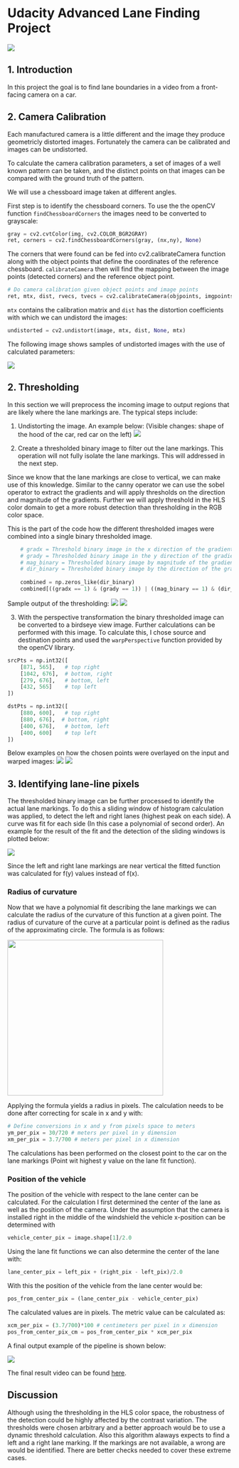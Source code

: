 # Udacity Advanced Lane Finding Project
![](img/project.png)

## 1. Introduction

In this project the goal is to find lane boundaries in a video from a front-facing camera on a car.

## 2. Camera Calibration
Each manufactured camera is a little different and the image they produce geometricly distorted images. Fortunately the camera can be calibrated and images can be undistorted.

To calculate the camera calibration parameters, a set of images of a well known pattern can be taken, and the distinct points on that images can be compared with the ground truth of the pattern.

We will use a chessboard image taken at different angles.

First step is to identify the chessboard corners. To use the the openCV function `findChessboardCorners` the images need to be converted to grayscale:

```python
gray = cv2.cvtColor(img, cv2.COLOR_BGR2GRAY)
ret, corners = cv2.findChessboardCorners(gray, (nx,ny), None)
```

The corners that were found can be fed into cv2.calibrateCamera function along with the object points that define the coordinates of the reference chessboard. `calibrateCamera` then will find the mapping between the image points (detected corners) and the reference object point.

```python
# Do camera calibration given object points and image points
ret, mtx, dist, rvecs, tvecs = cv2.calibrateCamera(objpoints, imgpoints, img_size, None, None)
```

`mtx` contains the calibration matrix and `dist` has the distortion coefficients with which we can undistord the images:

```python
undistorted = cv2.undistort(image, mtx, dist, None, mtx)
```
The following image shows samples of undistorted images with the use of calculated parameters:

![](img/undistort.png)


## 2. Thresholding
In this section we will preprocess the incoming image to output regions that are likely where the lane markings are. The typical steps include:

1) Undistorting the image.
An example below: (Visible changes: shape of the hood of the car, red car on the left)
![](img/undistort_example.png)


2) Create a thresholded binary image to filter out the lane markings. This operation will not fully isolate the lane markings. This will addressed in the next step.

Since we know that the lane markings are close to vertical, we can make use of this knowledge. Similar to the canny operator we can use the sobel operator to extract the gradients and will apply thresholds on the direction and magnitude of the gradients. Further we will apply threshold in the HLS color domain to get a more robust detection than thresholding in the RGB color space.

This is the part of the code how the different thresholded images were combined into a single binary thresholded image.

```python
	# gradx = Threshold binary image in the x direction of the gradients
	# grady = Thresholded binary image in the y direction of the gradients
	# mag_binary = Thresholded binary image by magnitude of the gradients
	# dir_binary = Thresholded binary image by the direction of the gradients
	
    combined = np.zeros_like(dir_binary)
    combined[((gradx == 1) & (grady == 1)) | ((mag_binary == 1) & (dir_binary == 1)) | (((color_binary == 1) & (dir_binary == 1)))] = 1

```

Sample output of the thresholding:
![](img/input_threshold.png)
![](img/output_threshold.png)

3) With the perspective transformation the binary thresholded image can be converted to a birdseye view image. Further calculations can be performed with this image. To calculate this, I chose source and destination points and used the `warpPerspective` function provided by the openCV library.

```python
srcPts = np.int32([
    [871, 565],   # top right
    [1042, 676],  # bottom, right
    [279, 676],   # bottom, left
    [432, 565]    # top left
])

dstPts = np.int32([
    [880, 600],   # top right
    [880, 676],  # bottom, right
    [400, 676],   # bottom, left
    [400, 600]    # top left
])
```
Below examples on how the chosen points were overlayed on the input and warped images:
![](img/input_perspective.png)
![](img/output_perspective.png)


## 3. Identifying lane-line pixels

The thresholded binary image can be further processed to identify the actual lane markings. To do this a sliding window of histogram calculation was applied, to detect the left and right lanes (highest peak on each side). A curve was fit for each side (In this case a polynomial of second order). An example for the result of the fit and the detection of the sliding windows is plotted below:

![](img/lane_detection.png)

Since the left and right lane markings are near vertical the fitted function was calculated for f(y) values instead of f(x).

### Radius of curvature

Now that we have a polynomial fit describing the lane markings we can calculate the radius of the curvature of this function at a given point. The radius of curvature of the curve at a particular point is defined as the radius of the approximating circle. The formula is as follows:

<img src="img/radius_of_curvature.png" width="350">

Applying the formula yields a radius in pixels. The calculation needs to be done after correcting for scale in x and y with:

```python
# Define conversions in x and y from pixels space to meters
ym_per_pix = 30/720 # meters per pixel in y dimension
xm_per_pix = 3.7/700 # meters per pixel in x dimension
```
The calculations has been performed on the closest point to the car on the lane markings (Point wit highest y value on the lane fit function).

### Position of the vehicle
The position of the vehicle with respect to the lane center can be calculated. For the calculation I first determined the center of the lane as well as the position of the camera. Under the assumption that the camera is installed right in the middle of the windshield the vehicle x-position can be determined with

```python
vehicle_center_pix = image.shape[1]/2.0
```
Using the lane fit functions we can also determine the center of the lane with:

```python
lane_center_pix = left_pix + (right_pix - left_pix)/2.0
```

With this the position of the vehicle from the lane center would be:

```python
pos_from_center_pix = (lane_center_pix - vehicle_center_pix)
```

The calculated values are in pixels. The metric value can be calculated as:

```python
xcm_per_pix = (3.7/700)*100 # centimeters per pixel in x dimension
pos_from_center_pix_cm = pos_from_center_pix * xcm_per_pix
```

A final output example of the pipeline is shown below:

![](img/final_example.png)

The final result video can be found [here](../code/project_result.mp4).

## Discussion

Although using the thresholding in the HLS color space, the robustness of the detection could be highly affected by the contrast variation. The thresholds were chosen arbitrary and a better approach would be to use a dynamic threshold calculation.
Also this algorithm alaways expects to find a left and a right lane marking. If the markings are not available, a wrong are would be identified. There are better checks needed to cover these extreme cases.

